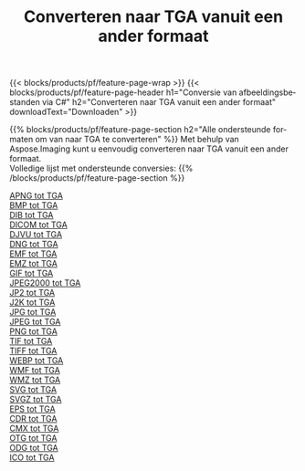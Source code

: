 ﻿---
title: Converteren naar TGA vanuit een ander formaat 
weight: 3920
url: /nl/java/conversion/to/tga 
lang: nl
langdirlevel: 2
locales: zh-hans,ja,it,ru,de,es,fr,nl,id,lt,pl,pt,vi,tr,ko,zh-hant,ar,hi,th,sv,cs,uk,he
description: Met behulp van Aspose.Imaging kunt u eenvoudig converteren naar TGA vanuit een ander formaat
---

{{< blocks/products/pf/feature-page-wrap >}}
{{< blocks/products/pf/feature-page-header h1="Conversie van afbeeldingsbestanden via C#" h2="Converteren naar TGA vanuit een ander formaat" downloadText="Downloaden" >}}


{{% blocks/products/pf/feature-page-section  h2="Alle ondersteunde formaten om van naar TGA te converteren" %}}
Met behulp van Aspose.Imaging kunt u eenvoudig converteren naar TGA vanuit een ander formaat.
<br/>
Volledige lijst met ondersteunde conversies:
{{% /blocks/products/pf/feature-page-section %}}
<div class="container-fluid productfamilypage bg-gray">
    <div class="convertypes bg-gray agp-content section">
        <div class="container">
		<div class="row other-converters">
		    <div class='col-md-2 other-converter remove-lp remove-rp'><a href="/imaging/nl/java/conversion/apng-to-tga" >APNG tot TGA</a></div>
<div class='col-md-2 other-converter remove-lp remove-rp'><a href="/imaging/nl/java/conversion/bmp-to-tga" >BMP tot TGA</a></div>
<div class='col-md-2 other-converter remove-lp remove-rp'><a href="/imaging/nl/java/conversion/dib-to-tga" >DIB tot TGA</a></div>
<div class='col-md-2 other-converter remove-lp remove-rp'><a href="/imaging/nl/java/conversion/dicom-to-tga" >DICOM tot TGA</a></div>
<div class='col-md-2 other-converter remove-lp remove-rp'><a href="/imaging/nl/java/conversion/djvu-to-tga" >DJVU tot TGA</a></div>
<div class='col-md-2 other-converter remove-lp remove-rp'><a href="/imaging/nl/java/conversion/dng-to-tga" >DNG tot TGA</a></div>
<div class='col-md-2 other-converter remove-lp remove-rp'><a href="/imaging/nl/java/conversion/emf-to-tga" >EMF tot TGA</a></div>
<div class='col-md-2 other-converter remove-lp remove-rp'><a href="/imaging/nl/java/conversion/emz-to-tga" >EMZ tot TGA</a></div>
<div class='col-md-2 other-converter remove-lp remove-rp'><a href="/imaging/nl/java/conversion/gif-to-tga" >GIF tot TGA</a></div>
<div class='col-md-2 other-converter remove-lp remove-rp'><a href="/imaging/nl/java/conversion/jpeg2000-to-tga" >JPEG2000 tot TGA</a></div>
<div class='col-md-2 other-converter remove-lp remove-rp'><a href="/imaging/nl/java/conversion/jp2-to-tga" >JP2 tot TGA</a></div>
<div class='col-md-2 other-converter remove-lp remove-rp'><a href="/imaging/nl/java/conversion/j2k-to-tga" >J2K tot TGA</a></div>
<div class='col-md-2 other-converter remove-lp remove-rp'><a href="/imaging/nl/java/conversion/jpg-to-tga" >JPG tot TGA</a></div>
<div class='col-md-2 other-converter remove-lp remove-rp'><a href="/imaging/nl/java/conversion/jpeg-to-tga" >JPEG tot TGA</a></div>
<div class='col-md-2 other-converter remove-lp remove-rp'><a href="/imaging/nl/java/conversion/png-to-tga" >PNG tot TGA</a></div>
<div class='col-md-2 other-converter remove-lp remove-rp'><a href="/imaging/nl/java/conversion/tif-to-tga" >TIF tot TGA</a></div>
<div class='col-md-2 other-converter remove-lp remove-rp'><a href="/imaging/nl/java/conversion/tiff-to-tga" >TIFF tot TGA</a></div>
<div class='col-md-2 other-converter remove-lp remove-rp'><a href="/imaging/nl/java/conversion/webp-to-tga" >WEBP tot TGA</a></div>
<div class='col-md-2 other-converter remove-lp remove-rp'><a href="/imaging/nl/java/conversion/wmf-to-tga" >WMF tot TGA</a></div>
<div class='col-md-2 other-converter remove-lp remove-rp'><a href="/imaging/nl/java/conversion/wmz-to-tga" >WMZ tot TGA</a></div>
<div class='col-md-2 other-converter remove-lp remove-rp'><a href="/imaging/nl/java/conversion/svg-to-tga" >SVG tot TGA</a></div>
<div class='col-md-2 other-converter remove-lp remove-rp'><a href="/imaging/nl/java/conversion/svgz-to-tga" >SVGZ tot TGA</a></div>
<div class='col-md-2 other-converter remove-lp remove-rp'><a href="/imaging/nl/java/conversion/eps-to-tga" >EPS tot TGA</a></div>
<div class='col-md-2 other-converter remove-lp remove-rp'><a href="/imaging/nl/java/conversion/cdr-to-tga" >CDR tot TGA</a></div>
<div class='col-md-2 other-converter remove-lp remove-rp'><a href="/imaging/nl/java/conversion/cmx-to-tga" >CMX tot TGA</a></div>
<div class='col-md-2 other-converter remove-lp remove-rp'><a href="/imaging/nl/java/conversion/otg-to-tga" >OTG tot TGA</a></div>
<div class='col-md-2 other-converter remove-lp remove-rp'><a href="/imaging/nl/java/conversion/odg-to-tga" >ODG tot TGA</a></div>
<div class='col-md-2 other-converter remove-lp remove-rp'><a href="/imaging/nl/java/conversion/ico-to-tga" >ICO tot TGA</a></div>
                </div>
        </div>
    </div>
</div>
<br/>


